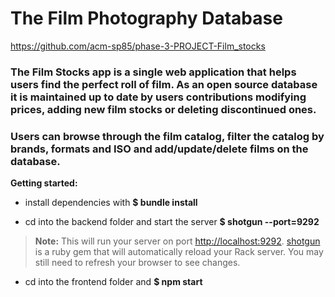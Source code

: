 # The Film Photography Database

https://github.com/acm-sp85/phase-3-PROJECT-Film_stocks

### The Film Stocks app is a single web application that helps users find the perfect roll of film. As an open source database it is maintained up to date by users contributions modifying prices, adding new film stocks or deleting discontinued ones.

### Users can browse through the film catalog, filter the catalog by brands, formats and ISO and add/update/delete films on the database.

**Getting started:**

- install dependencies with **$ bundle install**

- cd into the backend folder and start the server **$ shotgun --port=9292**

> **Note:** This will run your server on port
> [http://localhost:9292](http://localhost:9292).
> [shotgun](https://github.com/rtomayko/shotgun) is a ruby gem that will
> automatically reload your Rack server. You may still need to refresh your
> browser to see changes.

- cd into the frontend folder and **$ npm start**
